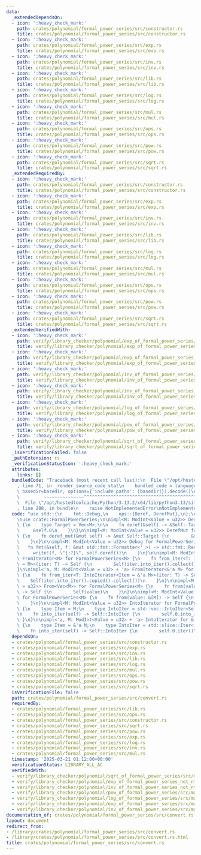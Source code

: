 ```yaml
---
data:
  _extendedDependsOn:
  - icon: ':heavy_check_mark:'
    path: crates/polynomial/formal_power_series/src/constructor.rs
    title: crates/polynomial/formal_power_series/src/constructor.rs
  - icon: ':heavy_check_mark:'
    path: crates/polynomial/formal_power_series/src/exp.rs
    title: crates/polynomial/formal_power_series/src/exp.rs
  - icon: ':heavy_check_mark:'
    path: crates/polynomial/formal_power_series/src/inv.rs
    title: crates/polynomial/formal_power_series/src/inv.rs
  - icon: ':heavy_check_mark:'
    path: crates/polynomial/formal_power_series/src/lib.rs
    title: crates/polynomial/formal_power_series/src/lib.rs
  - icon: ':heavy_check_mark:'
    path: crates/polynomial/formal_power_series/src/log.rs
    title: crates/polynomial/formal_power_series/src/log.rs
  - icon: ':heavy_check_mark:'
    path: crates/polynomial/formal_power_series/src/mul.rs
    title: crates/polynomial/formal_power_series/src/mul.rs
  - icon: ':heavy_check_mark:'
    path: crates/polynomial/formal_power_series/src/ops.rs
    title: crates/polynomial/formal_power_series/src/ops.rs
  - icon: ':heavy_check_mark:'
    path: crates/polynomial/formal_power_series/src/pow.rs
    title: crates/polynomial/formal_power_series/src/pow.rs
  - icon: ':heavy_check_mark:'
    path: crates/polynomial/formal_power_series/src/sqrt.rs
    title: crates/polynomial/formal_power_series/src/sqrt.rs
  _extendedRequiredBy:
  - icon: ':heavy_check_mark:'
    path: crates/polynomial/formal_power_series/src/constructor.rs
    title: crates/polynomial/formal_power_series/src/constructor.rs
  - icon: ':heavy_check_mark:'
    path: crates/polynomial/formal_power_series/src/exp.rs
    title: crates/polynomial/formal_power_series/src/exp.rs
  - icon: ':heavy_check_mark:'
    path: crates/polynomial/formal_power_series/src/inv.rs
    title: crates/polynomial/formal_power_series/src/inv.rs
  - icon: ':heavy_check_mark:'
    path: crates/polynomial/formal_power_series/src/lib.rs
    title: crates/polynomial/formal_power_series/src/lib.rs
  - icon: ':heavy_check_mark:'
    path: crates/polynomial/formal_power_series/src/log.rs
    title: crates/polynomial/formal_power_series/src/log.rs
  - icon: ':heavy_check_mark:'
    path: crates/polynomial/formal_power_series/src/mul.rs
    title: crates/polynomial/formal_power_series/src/mul.rs
  - icon: ':heavy_check_mark:'
    path: crates/polynomial/formal_power_series/src/ops.rs
    title: crates/polynomial/formal_power_series/src/ops.rs
  - icon: ':heavy_check_mark:'
    path: crates/polynomial/formal_power_series/src/pow.rs
    title: crates/polynomial/formal_power_series/src/pow.rs
  - icon: ':heavy_check_mark:'
    path: crates/polynomial/formal_power_series/src/sqrt.rs
    title: crates/polynomial/formal_power_series/src/sqrt.rs
  _extendedVerifiedWith:
  - icon: ':heavy_check_mark:'
    path: verify/library_checker/polynomial/exp_of_formal_power_series/src/main.rs
    title: verify/library_checker/polynomial/exp_of_formal_power_series/src/main.rs
  - icon: ':heavy_check_mark:'
    path: verify/library_checker/polynomial/exp_of_formal_power_series_not_ntt_friendly/src/main.rs
    title: verify/library_checker/polynomial/exp_of_formal_power_series_not_ntt_friendly/src/main.rs
  - icon: ':heavy_check_mark:'
    path: verify/library_checker/polynomial/inv_of_formal_power_series/src/main.rs
    title: verify/library_checker/polynomial/inv_of_formal_power_series/src/main.rs
  - icon: ':heavy_check_mark:'
    path: verify/library_checker/polynomial/inv_of_formal_power_series_not_ntt_friendly/src/main.rs
    title: verify/library_checker/polynomial/inv_of_formal_power_series_not_ntt_friendly/src/main.rs
  - icon: ':heavy_check_mark:'
    path: verify/library_checker/polynomial/log_of_formal_power_series/src/main.rs
    title: verify/library_checker/polynomial/log_of_formal_power_series/src/main.rs
  - icon: ':heavy_check_mark:'
    path: verify/library_checker/polynomial/pow_of_formal_power_series/src/main.rs
    title: verify/library_checker/polynomial/pow_of_formal_power_series/src/main.rs
  - icon: ':heavy_check_mark:'
    path: verify/library_checker/polynomial/sqrt_of_formal_power_series/src/main.rs
    title: verify/library_checker/polynomial/sqrt_of_formal_power_series/src/main.rs
  _isVerificationFailed: false
  _pathExtension: rs
  _verificationStatusIcon: ':heavy_check_mark:'
  attributes:
    links: []
  bundledCode: "Traceback (most recent call last):\n  File \"/opt/hostedtoolcache/Python/3.13.2/x64/lib/python3.13/site-packages/onlinejudge_verify/documentation/build.py\"\
    , line 71, in _render_source_code_stat\n    bundled_code = language.bundle(stat.path,\
    \ basedir=basedir, options={'include_paths': [basedir]}).decode()\n          \
    \         ~~~~~~~~~~~~~~~^^^^^^^^^^^^^^^^^^^^^^^^^^^^^^^^^^^^^^^^^^^^^^^^^^^^^^^^^^^^^^^^^^\n\
    \  File \"/opt/hostedtoolcache/Python/3.13.2/x64/lib/python3.13/site-packages/onlinejudge_verify/languages/rust.py\"\
    , line 288, in bundle\n    raise NotImplementedError\nNotImplementedError\n"
  code: "use std::{\n    fmt::Debug,\n    ops::{Deref, DerefMut},\n};\n\nuse modint::ModInt;\n\
    \nuse crate::FormalPowerSeries;\n\nimpl<M: ModInt<Value = u32>> Deref for FormalPowerSeries<M>\
    \ {\n    type Target = Vec<M>;\n\n    fn deref(&self) -> &Self::Target {\n   \
    \     &self.0\n    }\n}\n\nimpl<M: ModInt<Value = u32>> DerefMut for FormalPowerSeries<M>\
    \ {\n    fn deref_mut(&mut self) -> &mut Self::Target {\n        &mut self.0\n\
    \    }\n}\n\nimpl<M: ModInt<Value = u32>> Debug for FormalPowerSeries<M> {\n \
    \   fn fmt(&self, f: &mut std::fmt::Formatter<'_>) -> std::fmt::Result {\n   \
    \     write!(f, \"{:?}\", self.deref())\n    }\n}\n\nimpl<M: ModInt<Value = u32>>\
    \ FromIterator<M> for FormalPowerSeries<M> {\n    fn from_iter<T: IntoIterator<Item\
    \ = M>>(iter: T) -> Self {\n        Self(iter.into_iter().collect())\n    }\n\
    }\n\nimpl<'a, M: ModInt<Value = u32> + 'a> FromIterator<&'a M> for FormalPowerSeries<M>\
    \ {\n    fn from_iter<T: IntoIterator<Item = &'a M>>(iter: T) -> Self {\n    \
    \    Self(iter.into_iter().copied().collect())\n    }\n}\n\nimpl<M: ModInt<Value\
    \ = u32>> From<Vec<M>> for FormalPowerSeries<M> {\n    fn from(value: Vec<M>)\
    \ -> Self {\n        Self(value)\n    }\n}\n\nimpl<M: ModInt<Value = u32>> From<&[M]>\
    \ for FormalPowerSeries<M> {\n    fn from(value: &[M]) -> Self {\n        Self(value.to_vec())\n\
    \    }\n}\n\nimpl<M: ModInt<Value = u32>> IntoIterator for FormalPowerSeries<M>\
    \ {\n    type Item = M;\n    type IntoIter = std::vec::IntoIter<Self::Item>;\n\
    \n    fn into_iter(self) -> Self::IntoIter {\n        self.0.into_iter()\n   \
    \ }\n}\n\nimpl<'a, M: ModInt<Value = u32> + 'a> IntoIterator for &'a FormalPowerSeries<M>\
    \ {\n    type Item = &'a M;\n    type IntoIter = std::slice::Iter<'a, M>;\n\n\
    \    fn into_iter(self) -> Self::IntoIter {\n        self.0.iter()\n    }\n}\n"
  dependsOn:
  - crates/polynomial/formal_power_series/src/constructor.rs
  - crates/polynomial/formal_power_series/src/exp.rs
  - crates/polynomial/formal_power_series/src/inv.rs
  - crates/polynomial/formal_power_series/src/lib.rs
  - crates/polynomial/formal_power_series/src/log.rs
  - crates/polynomial/formal_power_series/src/mul.rs
  - crates/polynomial/formal_power_series/src/ops.rs
  - crates/polynomial/formal_power_series/src/pow.rs
  - crates/polynomial/formal_power_series/src/sqrt.rs
  isVerificationFile: false
  path: crates/polynomial/formal_power_series/src/convert.rs
  requiredBy:
  - crates/polynomial/formal_power_series/src/lib.rs
  - crates/polynomial/formal_power_series/src/ops.rs
  - crates/polynomial/formal_power_series/src/constructor.rs
  - crates/polynomial/formal_power_series/src/sqrt.rs
  - crates/polynomial/formal_power_series/src/pow.rs
  - crates/polynomial/formal_power_series/src/exp.rs
  - crates/polynomial/formal_power_series/src/log.rs
  - crates/polynomial/formal_power_series/src/inv.rs
  - crates/polynomial/formal_power_series/src/mul.rs
  timestamp: '2025-03-21 01:12:00+00:00'
  verificationStatus: LIBRARY_ALL_AC
  verifiedWith:
  - verify/library_checker/polynomial/sqrt_of_formal_power_series/src/main.rs
  - verify/library_checker/polynomial/exp_of_formal_power_series_not_ntt_friendly/src/main.rs
  - verify/library_checker/polynomial/inv_of_formal_power_series_not_ntt_friendly/src/main.rs
  - verify/library_checker/polynomial/pow_of_formal_power_series/src/main.rs
  - verify/library_checker/polynomial/log_of_formal_power_series/src/main.rs
  - verify/library_checker/polynomial/exp_of_formal_power_series/src/main.rs
  - verify/library_checker/polynomial/inv_of_formal_power_series/src/main.rs
documentation_of: crates/polynomial/formal_power_series/src/convert.rs
layout: document
redirect_from:
- /library/crates/polynomial/formal_power_series/src/convert.rs
- /library/crates/polynomial/formal_power_series/src/convert.rs.html
title: crates/polynomial/formal_power_series/src/convert.rs
---
```


